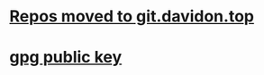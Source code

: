 # [Repos moved to git.davidon.top](https://git.davidon.top)

# [gpg public key](https://l.davidon.top/pubkey)
